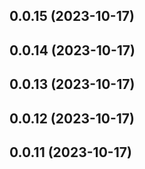 

## 0.0.15 (2023-10-17)

## 0.0.14 (2023-10-17)

## 0.0.13 (2023-10-17)

## 0.0.12 (2023-10-17)

## 0.0.11 (2023-10-17)